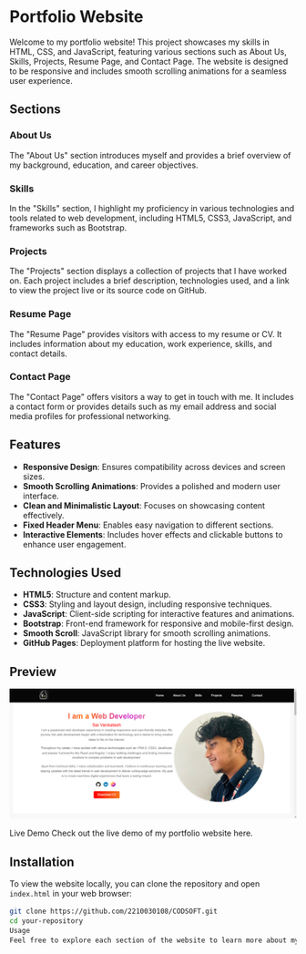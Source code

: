 # Portfolio Website

Welcome to my portfolio website! This project showcases my skills in HTML, CSS, and JavaScript, featuring various sections such as About Us, Skills, Projects, Resume Page, and Contact Page. The website is designed to be responsive and includes smooth scrolling animations for a seamless user experience.

## Sections

### About Us

The "About Us" section introduces myself and provides a brief overview of my background, education, and career objectives.

### Skills

In the "Skills" section, I highlight my proficiency in various technologies and tools related to web development, including HTML5, CSS3, JavaScript, and frameworks such as Bootstrap.

### Projects

The "Projects" section displays a collection of projects that I have worked on. Each project includes a brief description, technologies used, and a link to view the project live or its source code on GitHub.

### Resume Page

The "Resume Page" provides visitors with access to my resume or CV. It includes information about my education, work experience, skills, and contact details.

### Contact Page

The "Contact Page" offers visitors a way to get in touch with me. It includes a contact form or provides details such as my email address and social media profiles for professional networking.

## Features

- **Responsive Design**: Ensures compatibility across devices and screen sizes.
- **Smooth Scrolling Animations**: Provides a polished and modern user interface.
- **Clean and Minimalistic Layout**: Focuses on showcasing content effectively.
- **Fixed Header Menu**: Enables easy navigation to different sections.
- **Interactive Elements**: Includes hover effects and clickable buttons to enhance user engagement.

## Technologies Used

- **HTML5**: Structure and content markup.
- **CSS3**: Styling and layout design, including responsive techniques.
- **JavaScript**: Client-side scripting for interactive features and animations.
- **Bootstrap**: Front-end framework for responsive and mobile-first design.
- **Smooth Scroll**: JavaScript library for smooth scrolling animations.
- **GitHub Pages**: Deployment platform for hosting the live website.

## Preview

![Portfolio Website Preview](./images/image.png)

Live Demo
Check out the live demo of my portfolio website here.
## Installation

To view the website locally, you can clone the repository and open `index.html` in your web browser:

```bash
git clone https://github.com/2210030108/CODSOFT.git
cd your-repository
Usage
Feel free to explore each section of the website to learn more about my skills, projects, and background. If you have any feedback or inquiries, don't hesitate to reach out through the contact page!
